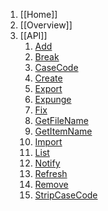 1. [[Home]]
1. [[Overview]]
1. [[API]]
   1. [Add](Link.Add)
   1. [Break](Link.Break)
   1. [CaseCode](Link.CaseCode)
   1. [Create](Link.Create)
   1. [Export](Link.Export)
   1. [Expunge](Link.Expunge)
   1. [Fix](Link.Fix)
   1. [GetFileName](Link.GetFileName)
   1. [GetItemName](Link.GetItemName)
   1. [Import](Link.Import)
   1. [List](Link.List)
   1. [Notify](Link.Notify)
   1. [Refresh](Link.Refresh)
   1. [Remove](Link.Remove)
   1. [StripCaseCode](Link.StripCaseCode)